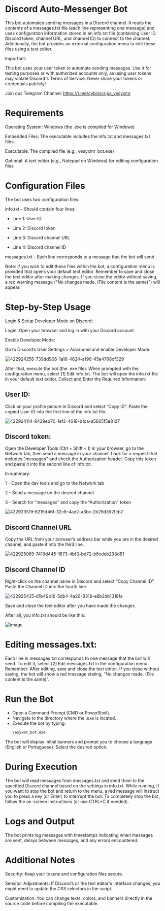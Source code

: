 # Discord Auto-Messenger Bot
This bot automates sending messages in a Discord channel. It reads the contents of a messages.txt file (each line representing one message) and uses configuration information stored in an info.txt file (containing User ID, Discord token, channel URL, and channel ID) to connect to the channel. Additionally, the bot provides an external configuration menu to edit these files using a text editor.

Important:

This bot uses your user token to automate sending messages. Use it for testing purposes or with authorized accounts only, as using user tokens may violate Discord's Terms of Service.
Never share your tokens or credentials publicly!

Join ous Telegram Channel: https://t.me/cybinscrips_vesyxmr

# Requirements
Operating System: Windows (the .exe is compiled for Windows)

Embedded Files: The executable includes the info.txt and messages.txt files.

Executable: The compiled file (e.g., vesyxmr_bot.exe)

Optional: A text editor (e.g., Notepad on Windows) for editing configuration files

# Configuration Files
The bot uses two configuration files:

info.txt – Should contain four lines:

- Line 1: User ID

- Line 2: Discord token

- Line 3: Discord channel URL

- Line 4: Discord channel ID

messages.txt – Each line corresponds to a message that the bot will send.

Note:
If you wish to edit these files within the bot, a configuration menu is provided that opens your default text editor. 
Remember to save and close the text editor after making changes. 
If you close the editor without saving, a red warning message ("No changes made. (File content is the same)") will appear.

# Step-by-Step Usage

Login & Setup Developer Mode on Discord:

Login: Open your browser and log in with your Discord account.

Enable Developer Mode:

Go to Discord’s User Settings > Advanced and enable Developer Mode.

![422924256-739dd906-1a16-4624-a190-45e4708cf329](https://github.com/user-attachments/assets/9864c67d-ae87-489d-80d4-5a19707ba93e)


After that, execute the bot (the .exe file). When prompted with the configuration menu, select [1] Edit info.txt.
The bot will open the info.txt file in your default text editor.
Collect and Enter the Required Information:

## User ID:
Click on your profile picture in Discord and select “Copy ID”. Paste the copied User ID into the first line of the info.txt file.

![422924114-8429eb70-1ef2-4618-b1ca-a5665f5e8127](https://github.com/user-attachments/assets/0772b234-6577-475b-9c04-e72daf2e99a7)


## Discord token: 
Open the Developer Tools (Ctrl + Shift + I) in your browser, go to the Network tab, then send a message in your channel.
Look for a request that includes "messages" and check the Authorization header. Copy this token and paste it into the second line of info.txt.

In summary: 

1 - Open the dev tools and go to the Network tab

2 - Send a message on the desired channel

3 - Search for “messages” and copy the “Authorization” token

![422923519-8215d46f-32c8-4ae2-a3bc-2b29d352fcb7](https://github.com/user-attachments/assets/348ee464-7a3b-4612-82dc-abbb7149b02a)


## Discord Channel URL
Copy the URL from your browser’s address bar while you are in the desired channel, and paste it into the third line.

![422925069-7419d445-1673-4bf3-bd72-b6cdeb298d81](https://github.com/user-attachments/assets/fed38361-5cba-4d1b-bf3c-a49700e7025b)


## Discord Channel ID
Right-click on the channel name in Discord and select “Copy Channel ID”. Paste the Channel ID into the fourth line.

![422925435-d1b49b16-5db4-4a26-8319-e8b2bb1318fa](https://github.com/user-attachments/assets/b4097b53-31d3-4756-a0d6-23d05382aa38)


Save and close the text editor after you have made the changes.

After all, you info.txt should be like this:

![image](https://github.com/user-attachments/assets/2a7d5fb0-a1b0-41a1-84b9-0d31ecd82669)

# Editing messages.txt:

Each line in messages.txt corresponds to one message that the bot will send.
To edit it, select [2] Edit messages.txt in the configuration menu.
Remember: After editing, save and close the text editor.
If you close without saving, the bot will show a red message stating, “No changes made. (File content is the same)”.

# Run the Bot

- Open a Command Prompt (CMD or PowerShell).
- Navigate to the directory where the .exe is located.
- Execute the bot by typing:
    ```bash 
    vesyxmr_bot.exe

The bot will display initial banners and prompt you to choose a language (English or Portuguese). Select the desired option.

# During Execution

The bot will read messages from messages.txt and send them to the specified Discord channel based on the settings in info.txt.
While running, if you want to stop the bot and return to the menu, a red message will instruct you to press a key (or Enter) to interrupt the bot.
To completely stop the bot, follow the on-screen instructions (or use CTRL+C if needed).

# Logs and Output
The bot prints log messages with timestamps indicating when messages are sent, delays between messages, and any errors encountered.

# Additional Notes
Security: Keep your tokens and configuration files secure.

Selector Adjustments: If Discord’s or the text editor's interface changes, you might need to update the CSS selectors in the script.

Customization: You can change texts, colors, and banners directly in the source code before compiling the executable.
